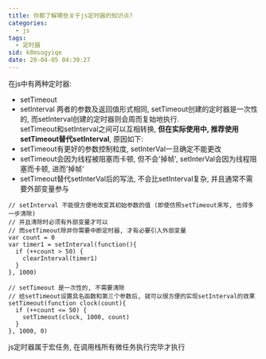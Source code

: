 ```yaml
---
title: 你都了解哪些关于js定时器的知识点?
categories: 
  - js
tags: 
  - 定时器
sid: k8msogyiqe
date: 20-04-05 04:39:27
---
```

在js中有两种定时器:
- setTimeout
- setInterval
两者的参数及返回值形式相同, setTimeout创建的定时器是一次性的, 而setInterval创建的定时器则会周而复始地执行.  
setTimeout和setInterval之间可以互相转换, **但在实际使用中, 推荐使用setTimeout替代setInterval**, 原因如下:  
- setTimeout有更好的参数控制粒度, setInterVal一旦确定不能更改  
- setTimeout会因为线程被阻塞而卡顿, 但不会'掉帧', setInterVal会因为线程阻塞而卡顿, 进而'掉帧'  
- setTimeout替代setInterVal后的写法, 不会比setInterval复杂, 并且通常不需要外部变量参与  

```
// setInterval 不能很方便地改变其初始参数的值 (即使仿照setTimeout来写, 也得多一步清除)
// 并且清除时必须有外部变量才可以
// 而setTimeout除非你需要中断定时器, 才有必要引入外部变量
var count = 0
var timer1 = setInterval(function(){
  if (++count > 50) {
    clearInterval(timer1)
  }
}, 1000)

// setTimeout 是一次性的, 不需要清除
// 给setTimeout设置具名函数和第三个参数后, 就可以很方便的实现setInterval的效果
setTimeout(function clock(count){
  if (++count <= 50) {
    setTimeout(clock, 1000, count)
  }
}, 1000, 0)

```

js定时器属于宏任务, 在调用栈所有微任务执行完毕才执行